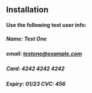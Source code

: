 ## Installation


#### Use the following test user info:

##### Name: Test One

##### email: testone@example.com

##### Card: 4242 4242 4242

##### Expiry: 01/23 CVC: 456


